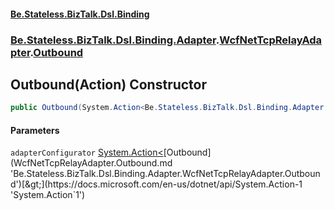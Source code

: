 #### [Be.Stateless.BizTalk.Dsl.Binding](README.md 'README')
### [Be.Stateless.BizTalk.Dsl.Binding.Adapter](Be.Stateless.BizTalk.Dsl.Binding.Adapter.md 'Be.Stateless.BizTalk.Dsl.Binding.Adapter').[WcfNetTcpRelayAdapter](WcfNetTcpRelayAdapter.md 'Be.Stateless.BizTalk.Dsl.Binding.Adapter.WcfNetTcpRelayAdapter').[Outbound](WcfNetTcpRelayAdapter.Outbound.md 'Be.Stateless.BizTalk.Dsl.Binding.Adapter.WcfNetTcpRelayAdapter.Outbound')

## Outbound(Action<Outbound>) Constructor

```csharp
public Outbound(System.Action<Be.Stateless.BizTalk.Dsl.Binding.Adapter.WcfNetTcpRelayAdapter.Outbound> adapterConfigurator);
```
#### Parameters

<a name='Be.Stateless.BizTalk.Dsl.Binding.Adapter.WcfNetTcpRelayAdapter.Outbound.Outbound(System.Action_Be.Stateless.BizTalk.Dsl.Binding.Adapter.WcfNetTcpRelayAdapter.Outbound_).adapterConfigurator'></a>

`adapterConfigurator` [System.Action&lt;](https://docs.microsoft.com/en-us/dotnet/api/System.Action-1 'System.Action`1')[Outbound](WcfNetTcpRelayAdapter.Outbound.md 'Be.Stateless.BizTalk.Dsl.Binding.Adapter.WcfNetTcpRelayAdapter.Outbound')[&gt;](https://docs.microsoft.com/en-us/dotnet/api/System.Action-1 'System.Action`1')